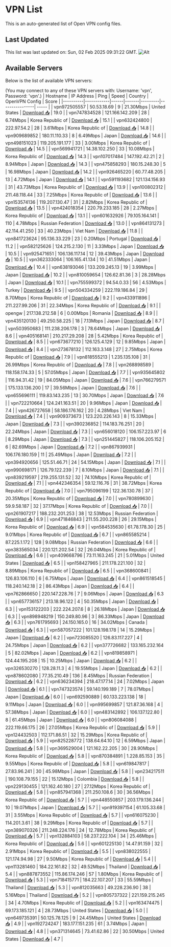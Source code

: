 # VPN List

This is an auto-generated list of Open VPN config files.

## Last Updated

This list was last updated on: Sun, 02 Feb 2025 09:31:22 GMT.
![Alt](https://repobeats.axiom.co/api/embed/186b98318ef1479477931607c1ad7d823f12451f.svg "Repobeats analytics image")

## Available Servers

Below is the list of available VPN servers:

(You may connect to any of these VPN servers with: Username: 'vpn', Password: 'vpn'.)
| Hostname | IP Address | Ping | Speed | Country | OpenVPN Config | Score |
|----------|------------|------|-------|---------|----------------| ----- |
| vpn972505557 | 50.53.18.69 | 9 | 21.30Mbps | United States | [Download 📥](./configs/server_0_US.ovpn) | 19.0 |
| vpn747834528 | 121.166.142.209 | 28 | 6.74Mbps | Korea Republic of | [Download 📥](./configs/server_1_KR.ovpn) | 15.1 |
| vpn632424800 | 222.97.54.2 | 28 | 3.61Mbps | Korea Republic of | [Download 📥](./configs/server_2_KR.ovpn) | 14.8 |
| vpn909689852 | 180.11.110.33 | 8 | 6.49Mbps | Japan | [Download 📥](./configs/server_3_JP.ovpn) | 14.6 |
| vpn498151023 | 119.205.191.177 | 33 | 3.00Mbps | Korea Republic of | [Download 📥](./configs/server_4_KR.ovpn) | 14.5 |
| vpn569941721 | 14.38.102.250 | 33 | 10.08Mbps | Korea Republic of | [Download 📥](./configs/server_5_KR.ovpn) | 14.3 |
| vpn107017484 | 147.192.42.21 | 2 | 8.94Mbps | Japan | [Download 📥](./configs/server_6_JP.ovpn) | 14.3 |
| vpn475858293 | 180.15.248.30 | 5 | 16.98Mbps | Japan | [Download 📥](./configs/server_7_JP.ovpn) | 14.2 |
| vpn926465220 | 60.77.48.205 | 13 | 4.72Mbps | Japan | [Download 📥](./configs/server_8_JP.ovpn) | 14.1 |
| vpn591193682 | 121.134.156.93 | 31 | 43.73Mbps | Korea Republic of | [Download 📥](./configs/server_9_KR.ovpn) | 13.9 |
| vpn100802312 | 211.48.118.44 | 33 | 7.25Mbps | Korea Republic of | [Download 📥](./configs/server_10_KR.ovpn) | 13.6 |
| vpn153574136 | 119.207.130.47 | 31 | 2.82Mbps | Korea Republic of | [Download 📥](./configs/server_11_KR.ovpn) | 13.5 |
| vpn424018354 | 220.79.233.185 | 28 | 2.27Mbps | Korea Republic of | [Download 📥](./configs/server_12_KR.ovpn) | 13.1 |
| vpn601632926 | 79.105.164.141 | 110 | 4.78Mbps | Russian Federation | [Download 📥](./configs/server_13_RU.ovpn) | 13.0 |
| vpn864131273 | 42.114.41.250 | 33 | 40.23Mbps | Viet Nam | [Download 📥](./configs/server_14_VN.ovpn) | 11.8 |
| vpn841723624 | 95.136.33.229 | 23 | 0.20Mbps | Portugal | [Download 📥](./configs/server_15_PT.ovpn) | 11.2 |
| vpn582125626 | 124.215.2.130 | 11 | 3.33Mbps | Japan | [Download 📥](./configs/server_16_JP.ovpn) | 10.5 |
| vpn925471651 | 106.136.117.14 | 12 | 39.43Mbps | Japan | [Download 📥](./configs/server_17_JP.ovpn) | 10.5 |
| vpn362333064 | 106.165.41.134 | 10 | 41.51Mbps | Japan | [Download 📥](./configs/server_18_JP.ovpn) | 10.4 |
| vpn638193046 | 133.209.245.13 | 19 | 3.99Mbps | Japan | [Download 📥](./configs/server_19_JP.ovpn) | 10.2 |
| vpn810059654 | 126.62.81.36 | 3 | 28.28Mbps | Japan | [Download 📥](./configs/server_20_JP.ovpn) | 10.1 |
| vpn755599372 | 94.54.0.33 | 56 | 4.53Mbps | Turkey | [Download 📥](./configs/server_21_TR.ovpn) | 9.5 |
| vpn504334259 | 222.119.186.84 | 29 | 8.70Mbps | Korea Republic of | [Download 📥](./configs/server_22_KR.ovpn) | 9.2 |
| vpn433911896 | 211.227.99.206 | 31 | 22.34Mbps | Korea Republic of | [Download 📥](./configs/server_23_KR.ovpn) | 9.1 |
| opengw | 217.138.212.58 | 6 | 0.00Mbps | Romania | [Download 📥](./configs/server_24_RO.ovpn) | 8.9 |
| vpn435120130 | 49.250.58.225 | 18 | 7.13Mbps | Japan | [Download 📥](./configs/server_25_JP.ovpn) | 8.7 |
| vpn503950683 | 111.238.206.178 | 3 | 78.64Mbps | Japan | [Download 📥](./configs/server_26_JP.ovpn) | 8.6 |
| vpn405168141 | 210.217.29.208 | 28 | 5.42Mbps | Korea Republic of | [Download 📥](./configs/server_27_KR.ovpn) | 8.5 |
| vpn673677210 | 126.125.4.129 | 12 | 9.85Mbps | Japan | [Download 📥](./configs/server_28_JP.ovpn) | 8.4 |
| vpn273678132 | 112.163.3.148 | 27 | 2.75Mbps | Korea Republic of | [Download 📥](./configs/server_29_KR.ovpn) | 7.9 |
| vpn818555213 | 1.235.135.108 | 31 | 26.99Mbps | Korea Republic of | [Download 📥](./configs/server_30_KR.ovpn) | 7.8 |
| vpn268898589 | 118.158.174.33 | 5 | 57.05Mbps | Japan | [Download 📥](./configs/server_31_JP.ovpn) | 7.7 |
| vpn935645802 | 116.94.31.42 | 19 | 84.05Mbps | Japan | [Download 📥](./configs/server_32_JP.ovpn) | 7.6 |
| vpn766279571 | 175.133.136.200 | 17 | 39.56Mbps | Japan | [Download 📥](./configs/server_33_JP.ovpn) | 7.6 |
| vpn655696111 | 119.83.143.235 | 13 | 30.70Mbps | Japan | [Download 📥](./configs/server_34_JP.ovpn) | 7.6 |
| vpn722210664 | 124.241.163.51 | 20 | 9.96Mbps | Japan | [Download 📥](./configs/server_35_JP.ovpn) | 7.4 |
| vpn426727658 | 58.186.176.162 | 20 | 4.28Mbps | Viet Nam | [Download 📥](./configs/server_36_VN.ovpn) | 7.4 |
| vpn909373673 | 123.220.226.143 | 8 | 15.33Mbps | Japan | [Download 📥](./configs/server_37_JP.ovpn) | 7.3 |
| vpn390236852 | 114.183.76.251 | 20 | 22.24Mbps | Japan | [Download 📥](./configs/server_38_JP.ovpn) | 7.3 |
| vpn656018120 | 106.157.223.97 | 6 | 8.29Mbps | Japan | [Download 📥](./configs/server_39_JP.ovpn) | 7.3 |
| vpn251445827 | 118.106.205.152 | 6 | 82.69Mbps | Japan | [Download 📥](./configs/server_40_JP.ovpn) | 7.2 |
| vpn867939931 | 106.176.180.159 | 11 | 25.49Mbps | Japan | [Download 📥](./configs/server_41_JP.ovpn) | 7.2 |
| vpn394920656 | 125.51.46.71 | 24 | 54.15Mbps | Japan | [Download 📥](./configs/server_42_JP.ovpn) | 7.1 |
| vpn990698171 | 126.79.122.239 | 7 | 8.10Mbps | Japan | [Download 📥](./configs/server_43_JP.ovpn) | 7.1 |
| vpn839219597 | 219.255.131.52 | 32 | 74.10Mbps | Korea Republic of | [Download 📥](./configs/server_44_KR.ovpn) | 7.1 |
| vpn442346354 | 59.12.116.76 | 31 | 38.72Mbps | Korea Republic of | [Download 📥](./configs/server_45_KR.ovpn) | 7.0 |
| vpn795096199 | 122.36.130.78 | 37 | 20.35Mbps | Korea Republic of | [Download 📥](./configs/server_46_KR.ovpn) | 7.0 |
| vpn780899630 | 59.9.58.187 | 32 | 37.17Mbps | Korea Republic of | [Download 📥](./configs/server_47_KR.ovpn) | 7.0 |
| vpn261907217 | 188.232.201.253 | 38 | 12.53Mbps | Russian Federation | [Download 📥](./configs/server_48_RU.ovpn) | 6.9 |
| vpn471846843 | 211.55.200.228 | 26 | 29.15Mbps | Korea Republic of | [Download 📥](./configs/server_49_KR.ovpn) | 6.9 |
| vpn584535630 | 61.78.178.30 | 25 | 9.01Mbps | Korea Republic of | [Download 📥](./configs/server_50_KR.ovpn) | 6.7 |
| vpn865585214 | 87.225.1.172 | 128 | 9.08Mbps | Russian Federation | [Download 📥](./configs/server_51_RU.ovpn) | 6.6 |
| vpn383565034 | 220.121.202.54 | 32 | 26.04Mbps | Korea Republic of | [Download 📥](./configs/server_52_KR.ovpn) | 6.6 |
| vpn409668796 | 73.11.163.245 | 21 | 5.01Mbps | United States | [Download 📥](./configs/server_53_US.ovpn) | 6.5 |
| vpn158427965 | 211.178.221.100 | 32 | 8.89Mbps | Korea Republic of | [Download 📥](./configs/server_54_KR.ovpn) | 6.5 |
| vpn368600841 | 126.83.106.110 | 6 | 6.75Mbps | Japan | [Download 📥](./configs/server_55_JP.ovpn) | 6.4 |
| vpn861518545 | 118.240.142.18 | 2 | 86.43Mbps | Japan | [Download 📥](./configs/server_56_JP.ovpn) | 6.4 |
| vpn762866650 | 220.147.228.76 | 7 | 9.06Mbps | Japan | [Download 📥](./configs/server_57_JP.ovpn) | 6.3 |
| vpn657736157 | 213.18.96.122 | 4 | 50.35Mbps | Japan | [Download 📥](./configs/server_58_JP.ovpn) | 6.3 |
| vpn153122203 | 222.224.207.6 | 8 | 26.18Mbps | Japan | [Download 📥](./configs/server_59_JP.ovpn) | 6.3 |
| vpn898948219 | 150.249.80.96 | 3 | 86.33Mbps | Japan | [Download 📥](./configs/server_60_JP.ovpn) | 6.3 |
| vpn761795693 | 24.150.165.0 | 16 | 34.02Mbps | Canada | [Download 📥](./configs/server_61_CA.ovpn) | 6.3 |
| vpn587057222 | 101.128.198.178 | 14 | 15.29Mbps | Japan | [Download 📥](./configs/server_62_JP.ovpn) | 6.2 |
| vpn723085520 | 126.83.117.227 | 4 | 24.75Mbps | Japan | [Download 📥](./configs/server_63_JP.ovpn) | 6.2 |
| vpn377726682 | 133.165.232.164 | 5 | 82.02Mbps | Japan | [Download 📥](./configs/server_64_JP.ovpn) | 6.2 |
| vpn819858971 | 124.44.195.208 | 15 | 10.25Mbps | Japan | [Download 📥](./configs/server_65_JP.ovpn) | 6.2 |
| vpn326530270 | 128.28.11.3 | 4 | 19.55Mbps | Japan | [Download 📥](./configs/server_66_JP.ovpn) | 6.2 |
| vpn878602080 | 77.35.210.49 | 136 | 8.45Mbps | Russian Federation | [Download 📥](./configs/server_67_RU.ovpn) | 6.2 |
| vpn636234394 | 218.47.177.14 | 24 | 7.02Mbps | Japan | [Download 📥](./configs/server_68_JP.ovpn) | 6.1 |
| vpn747323574 | 59.140.199.189 | 7 | 78.07Mbps | Japan | [Download 📥](./configs/server_69_JP.ovpn) | 6.0 |
| vpn692590889 | 60.133.223.138 | 18 | 9.11Mbps | Japan | [Download 📥](./configs/server_70_JP.ovpn) | 6.0 |
| vpn995699857 | 121.87.36.168 | 4 | 57.38Mbps | Japan | [Download 📥](./configs/server_71_JP.ovpn) | 6.0 |
| vpn483142892 | 106.137.122.80 | 8 | 61.45Mbps | Japan | [Download 📥](./configs/server_72_JP.ovpn) | 6.0 |
| vpn806084088 | 222.119.66.175 | 26 | 27.05Mbps | Korea Republic of | [Download 📥](./configs/server_73_KR.ovpn) | 5.9 |
| vpn124432503 | 112.171.86.51 | 32 | 15.29Mbps | Korea Republic of | [Download 📥](./configs/server_74_KR.ovpn) | 5.9 |
| vpn825228772 | 138.64.64.10 | 12 | 6.59Mbps | Japan | [Download 📥](./configs/server_75_JP.ovpn) | 5.8 |
| vpn369529004 | 121.162.22.205 | 30 | 28.90Mbps | Korea Republic of | [Download 📥](./configs/server_76_KR.ovpn) | 5.8 |
| vpn870384891 | 1.228.85.153 | 35 | 9.55Mbps | Korea Republic of | [Download 📥](./configs/server_77_KR.ovpn) | 5.8 |
| vpn619847817 | 27.83.96.241 | 30 | 45.98Mbps | Japan | [Download 📥](./configs/server_78_JP.ovpn) | 5.8 |
| vpn234217511 | 190.108.79.155 | 22 | 15.12Mbps | Colombia | [Download 📥](./configs/server_79_CO.ovpn) | 5.8 |
| vpn229130455 | 121.162.40.180 | 27 | 27.12Mbps | Korea Republic of | [Download 📥](./configs/server_80_KR.ovpn) | 5.8 |
| vpn857941368 | 211.250.108.6 | 30 | 36.56Mbps | Korea Republic of | [Download 📥](./configs/server_81_KR.ovpn) | 5.7 |
| vpn448550857 | 203.179.136.244 | 10 | 19.07Mbps | Japan | [Download 📥](./configs/server_82_JP.ovpn) | 5.7 |
| vpn919397154 | 61.105.33.68 | 31 | 3.55Mbps | Korea Republic of | [Download 📥](./configs/server_83_KR.ovpn) | 5.7 |
| vpn616075230 | 114.201.3.61 | 38 | 9.29Mbps | Korea Republic of | [Download 📥](./configs/server_84_KR.ovpn) | 5.7 |
| vpn389070326 | 211.248.224.176 | 24 | 12.78Mbps | Korea Republic of | [Download 📥](./configs/server_85_KR.ovpn) | 5.7 |
| vpn132884103 | 58.237.222.104 | 34 | 25.46Mbps | Korea Republic of | [Download 📥](./configs/server_86_KR.ovpn) | 5.6 |
| vpn601225130 | 14.47.91.159 | 32 | 2.91Mbps | Korea Republic of | [Download 📥](./configs/server_87_KR.ovpn) | 5.5 |
| vpn838022555 | 121.174.94.98 | 27 | 9.50Mbps | Korea Republic of | [Download 📥](./configs/server_88_KR.ovpn) | 5.4 |
| vpn113281460 | 184.22.161.82 | 32 | 49.52Mbps | Thailand | [Download 📥](./configs/server_89_TH.ovpn) | 5.4 |
| vpn887873552 | 115.86.174.246 | 57 | 1.80Mbps | Korea Republic of | [Download 📥](./configs/server_90_KR.ovpn) | 5.3 |
| vpn718415771 | 184.22.107.207 | 33 | 55.59Mbps | Thailand | [Download 📥](./configs/server_91_TH.ovpn) | 5.3 |
| vpn812035663 | 49.228.236.90 | 38 | 5.16Mbps | Thailand | [Download 📥](./configs/server_92_TH.ovpn) | 5.2 |
| vpn805737322 | 221.159.215.245 | 34 | 4.70Mbps | Korea Republic of | [Download 📥](./configs/server_93_KR.ovpn) | 5.2 |
| vpn163474475 | 69.173.185.121 | 4 | 28.73Mbps | United States | [Download 📥](./configs/server_94_US.ovpn) | 5.0 |
| vpn649735391 | 50.125.78.125 | 9 | 24.45Mbps | United States | [Download 📥](./configs/server_95_US.ovpn) | 4.9 |
| vpn192724247 | 183.177.151.235 | 61 | 3.74Mbps | Japan | [Download 📥](./configs/server_96_JP.ovpn) | 4.8 |
| vpn371314645 | 73.41.62.86 | 22 | 30.50Mbps | United States | [Download 📥](./configs/server_97_US.ovpn) | 4.7 |
